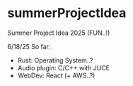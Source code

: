 # summerProjectIdea
Summer Project Idea 2025 (FUN..!)

6/18/25 So far: 
- Rust:
  Operating System..? 
- Audio plugin: C/C++ with JUCE
- WebDev: React (+ AWS..?) 
